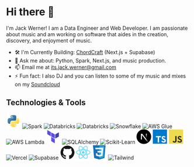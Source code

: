 # Hi there 👋

I'm Jack Werner! I am a Data Engineer and Web Developer. I am passionate about music and am working on software that aides in the creation, discovery, and enjoyment of music.

- 🛠 I'm Currently Building: [ChordCraft](https://www.chordcraft.app) (Next.js + Supabase)
- 💬 Ask me about: Python, Spark, Next.js, and music production.
- 📫 Email me at its.jack.werner@gmail.com
- ⚡ Fun fact: I also DJ and you can listen to some of my music and mixes on my [Soundcloud](https://soundcloud.com/jack-wolfgang-music)

## Technologies & Tools
<p align="left">
  <img src="https://raw.githubusercontent.com/devicons/devicon/master/icons/python/python-original.svg" alt="Python" height="40">
  <img src="https://upload.wikimedia.org/wikipedia/commons/thumb/f/f3/Apache_Spark_logo.svg/1024px-Apache_Spark_logo.svg.png?20210416091439" alt="Spark" height="40">
  <img src="https://external-content.duckduckgo.com/iu/?u=https%3A%2F%2Ftse2.mm.bing.net%2Fth%3Fid%3DOIP.hg0UIwhXcgfviDimeKU3aQAAAA%26pid%3DApi&f=1&ipt=943fa0e5e5db8580e1a401760a840018d825108b8ce4fa065980908ac49fd8f8" alt="Databricks" height="40">
  <img src="https://external-content.duckduckgo.com/iu/?u=https%3A%2F%2Ftse4.mm.bing.net%2Fth%2Fid%2FOIP.neajDa405D3S7D19_glITwAAAA%3Fpid%3DApi&f=1&ipt=275e42fd2cbc1cb50a4a3a4f25d049444d20e4364359feac17db9130dc601633&ipo=images" alt="Databricks" height="40">
  <img src="https://upload.wikimedia.org/wikipedia/commons/thumb/f/ff/Snowflake_Logo.svg/440px-Snowflake_Logo.svg.png" alt="Snowflake" height="40">
  <img src="https://external-content.duckduckgo.com/iu/?u=https%3A%2F%2Fres.cloudinary.com%2Fpracticaldev%2Fimage%2Ffetch%2Fs--pu_wyYqW--%2Fc_imagga_scale%2Cf_auto%2Cfl_progressive%2Ch_420%2Cq_auto%2Cw_1000%2Fhttps%3A%2F%2Fdev-to-uploads.s3.amazonaws.com%2Fi%2Fcim5hrtc6a8m0e5ymbhd.png&f=1&nofb=1&ipt=1235871a0a09bdda0cd340855035dc1c68e6c280878ed15551f05293989c5e9a&ipo=images" alt="AWS Glue" height="40">
  <img src="https://external-content.duckduckgo.com/iu/?u=https%3A%2F%2Fres.cloudinary.com%2Fhy4kyit2a%2Ff_auto%2Cfl_lossy%2Cq_70%2Flearn%2Fmodules%2Fcore-aws-services%2Fexplore-cloud-compute-with-aws%2Fimages%2Fddc91753e161beb5c66a75b5663b1a16_14-f-59962-723-e-4-d-30-a-1-e-6-9-b-52-ac-0-b-3168.png&f=1&nofb=1&ipt=fbd985065ec98fdb585490e61b174030e2356ea97e98f3fd1407ce7b6ada8c62&ipo=images" alt="AWS Lambda" height="40">
  <img src="https://raw.githubusercontent.com/devicons/devicon/master/icons/terraform/terraform-original.svg" alt="Terraform" height="40">
  <img src="https://www.sqlalchemy.org/img/sqla_logo.png" alt="SQLAlchemy" height="40">
  <img src="https://upload.wikimedia.org/wikipedia/commons/thumb/0/05/Scikit_learn_logo_small.svg/520px-Scikit_learn_logo_small.svg.png?20180808062052" alt="Scikit-Learn" height="40">
  <img src="https://raw.githubusercontent.com/devicons/devicon/master/icons/nextjs/nextjs-original.svg" alt="Next.js" height="40">
  <img src="https://raw.githubusercontent.com/devicons/devicon/master/icons/typescript/typescript-original.svg" alt="TypeScript" height="40">
  <img src="https://raw.githubusercontent.com/devicons/devicon/master/icons/javascript/javascript-original.svg" alt="JavaScript" height="40">
  <img src="https://external-content.duckduckgo.com/iu/?u=https%3A%2F%2Ftse1.mm.bing.net%2Fth%3Fid%3DOIP.ypz_d6GL7n2nXfQnbw_ARAHaFj%26pid%3DApi&f=1&ipt=cf721697efcfc998f5ee3b6e71938aeff3e5e462a2dfb16f2dbd5488100eb695&ipo=images" alt="Vercel" height="40">
  <img src="https://external-content.duckduckgo.com/iu/?u=https%3A%2F%2Ftse1.mm.bing.net%2Fth%3Fid%3DOIP.v9PEiZje-YmpVQlIVWX2WAHaHa%26r%3D0%26pid%3DApi&f=1&ipt=3836f3567e90cf82d607332f9856d01c0a99d094c70ab54e68e1e338c02c589e" alt="Supabase" height="40">
  <img src="https://raw.githubusercontent.com/devicons/devicon/master/icons/github/github-original.svg" alt="GitHub" height="40">
  <img src="https://raw.githubusercontent.com/devicons/devicon/master/icons/react/react-original.svg" alt="React" height="40">
  <img src="https://raw.githubusercontent.com/devicons/devicon/master/icons/css3/css3-original.svg" alt="CSS" height="40">
  <img src="https://external-content.duckduckgo.com/iu/?u=https%3A%2F%2Fgetlogovector.com%2Fwp-content%2Fuploads%2F2021%2F01%2Ftailwind-css-logo-vector.png&f=1&nofb=1&ipt=ab0d387155a1885ddd00b4802b0aa24d1cafb680f6939a386ce7e32872b3ccd1&ipo=images" alt="Tailwind" height="40">

</p>



<!--
**jack-werner/jack-werner** is a ✨ _special_ ✨ repository because its `README.md` (this file) appears on your GitHub profile.

Here are some ideas to get you started:

- 🔭 I’m currently working on ...
- 🌱 I’m currently learning ...
- 👯 I’m looking to collaborate on ...
- 🤔 I’m looking for help with ...
- 💬 Ask me about ...
- 📫 How to reach me: ...
- 😄 Pronouns: ...
- ⚡ Fun fact: ...

Skills I want to add
- React
- Css
- Tailwind
- Figma
- Postgres
- AWS API Gateway
- Huggingface

-->

